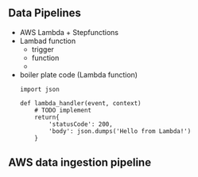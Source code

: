 ## Data Pipelines
- AWS Lambda + Stepfunctions
- Lambad function 
    - trigger
    - function
    - 
- boiler plate code  (Lambda function)
    ```
    import json

    def lambda_handler(event, context)
        # TODO implement
        return{
            'statusCode': 200,
            'body': json.dumps('Hello from Lambda!')
        }
    ```
## AWS data ingestion pipeline

